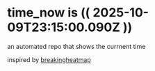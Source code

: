 # time_now is (( 2025-10-09T23:15:00.090Z ))

an automated repo that shows the currnent time

inspired by [breakingheatmap](https://github.com/breakingheatmap/breakingheatmap)